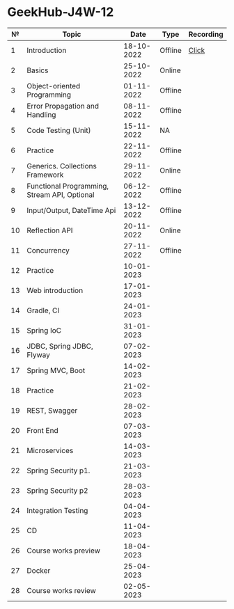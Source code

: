 # GeekHub-J4W-12

| №   | Topic                                        | Date       | Type    | Recording |
|-----|----------------------------------------------|------------|---------|-----------|
| 1   | Introduction                                 | 18-10-2022 | Offline | [Click]() |
| 2   | Basics                                       | 25-10-2022 | Online  |           |
| 3   | Object-oriented Programming                  | 01-11-2022 | Offline |           |
| 4   | Error Propagation and Handling               | 08-11-2022 | Offline |           |
| 5   | Code Testing (Unit)                          | 15-11-2022 | NA      |           |
| 6   | Practice                                     | 22-11-2022 | Offline |           |
| 7   | Generics. Collections Framework              | 29-11-2022 | Online  |           |
| 8   | Functional Programming, Stream API, Optional | 06-12-2022 | Offline |           |
| 9   | Input/Output, DateTime Api                   | 13-12-2022 | Offline |           |
| 10  | Reflection API                               | 20-11-2022 | Online  |           |
| 11  | Concurrency                                  | 27-11-2022 | Offline |           |
| 12  | Practice                                     | 10-01-2023 |         |           |
| 13  | Web introduction                             | 17-01-2023 |         |           |
| 14  | Gradle, CI                                   | 24-01-2023 |         |           |
| 15  | Spring IoC                                   | 31-01-2023 |         |           |
| 16  | JDBC, Spring JDBC, Flyway                    | 07-02-2023 |         |           |
| 17  | Spring MVC, Boot                             | 14-02-2023 |         |           |
| 18  | Practice                                     | 21-02-2023 |         |           |
| 19  | REST, Swagger                                | 28-02-2023 |         |           |
| 20  | Front End                                    | 07-03-2023 |         |           |
| 21  | Microservices                                | 14-03-2023 |         |           |
| 22  | Spring Security p1.                          | 21-03-2023 |         |           |
| 23  | Spring Security p2                           | 28-03-2023 |         |           |
| 24  | Integration Testing                          | 04-04-2023 |         |           |
| 25  | CD                                           | 11-04-2023 |         |           |
| 26  | Course works preview                         | 18-04-2023 |         |           |
| 27  | Docker                                       | 25-04-2023 |         |           |
| 28  | Course works review                          | 02-05-2023 |         |           |